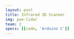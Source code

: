 ```yaml
---
layout: post
title: Infrared 3D Scanner
img: poe-lidar 
team: 2
specs: [[code, 'Arduino C']]
---
```

